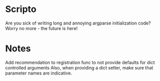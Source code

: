 # Scripto

Are you sick of writing long and annoying argparse initialization code?
Worry no more - the future is here!

# Notes

Add recommendation to registration func to not provide defaults for dict controlled arguments
Also, when providing a dict setter, make sure that parameter names are indicative.